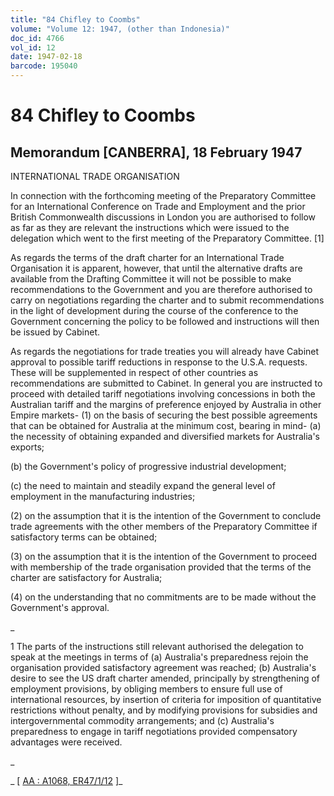 ```yaml
---
title: "84 Chifley to Coombs"
volume: "Volume 12: 1947, (other than Indonesia)"
doc_id: 4766
vol_id: 12
date: 1947-02-18
barcode: 195040
---
```


# 84 Chifley to Coombs

## Memorandum [CANBERRA], 18 February 1947

INTERNATIONAL TRADE ORGANISATION

In connection with the forthcoming meeting of the Preparatory Committee for an International Conference on Trade and Employment and the prior British Commonwealth discussions in London you are authorised to follow as far as they are relevant the instructions which were issued to the delegation which went to the first meeting of the Preparatory Committee. [1]

As regards the terms of the draft charter for an International Trade Organisation it is apparent, however, that until the alternative drafts are available from the Drafting Committee it will not be possible to make recommendations to the Government and you are therefore authorised to carry on negotiations regarding the charter and to submit recommendations in the light of development during the course of the conference to the Government concerning the policy to be followed and instructions will then be issued by Cabinet.

As regards the negotiations for trade treaties you will already have Cabinet approval to possible tariff reductions in response to the U.S.A. requests. These will be supplemented in respect of other countries as recommendations are submitted to Cabinet. In general you are instructed to proceed with detailed tariff negotiations involving concessions in both the Australian tariff and the margins of preference enjoyed by Australia in other Empire markets- (1) on the basis of securing the best possible agreements that can be obtained for Australia at the minimum cost, bearing in mind- (a) the necessity of obtaining expanded and diversified markets for Australia's exports;

(b) the Government's policy of progressive industrial development;

(c) the need to maintain and steadily expand the general level of employment in the manufacturing industries;

(2) on the assumption that it is the intention of the Government to conclude trade agreements with the other members of the Preparatory Committee if satisfactory terms can be obtained;

(3) on the assumption that it is the intention of the Government to proceed with membership of the trade organisation provided that the terms of the charter are satisfactory for Australia;

(4) on the understanding that no commitments are to be made without the Government's approval.

_

1 The parts of the instructions still relevant authorised the delegation to speak at the meetings in terms of (a) Australia's preparedness rejoin the organisation provided satisfactory agreement was reached; (b) Australia's desire to see the US draft charter amended, principally by strengthening of employment provisions, by obliging members to ensure full use of international resources, by insertion of criteria for imposition of quantitative restrictions without penalty, and by modifying provisions for subsidies and intergovernmental commodity arrangements; and (c) Australia's preparedness to engage in tariff negotiations provided compensatory advantages were received.

_

_ [ [AA : A1068, ER47/1/12](http://www.naa.gov.au/cgi-bin/Search?O=I&Number=195040) ]_
